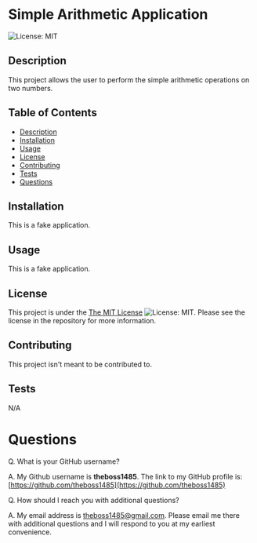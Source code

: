 # Simple Arithmetic Application

![License: MIT](https://img.shields.io/badge/License-MIT-yellow.svg)

## Description 

 This project allows the user to perform the simple arithmetic operations on two numbers.

## Table of Contents 

 - [Description](#description) 
 - [Installation](#installation) 
 - [Usage](#usage) 
 - [License](#license) 
 - [Contributing](#contributing) 
 - [Tests](#tests) 
 - [Questions](#questions) 

## Installation 

 This is a fake application.

## Usage 

 This is a fake application.

## License 

This project is under the [The MIT License](https://opensource.org/licenses/MIT) ![License: MIT](https://img.shields.io/badge/License-MIT-yellow.svg). Please see the license in the repository for more information.

## Contributing 

 This project isn't meant to be contributed to.

## Tests 

 N/A

# Questions 

Q. What is your GitHub username?

A. My Github username is **theboss1485**. The link to my GitHub profile is: [https://github.com/theboss1485](https://github.com/theboss1485)  

Q. How should I reach you with additional questions?

A. My email address is theboss1485@gmail.com.  Please email me there with additional questions and I will respond to you at my earliest convenience.